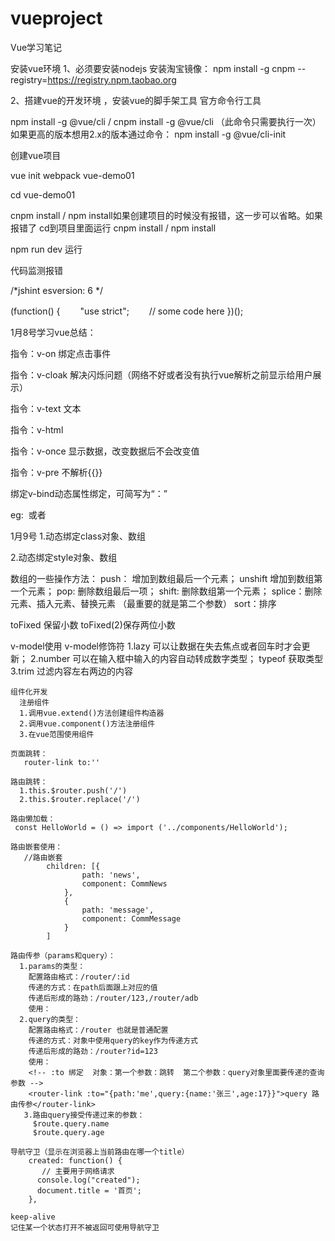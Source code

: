 # vueproject
Vue学习笔记

安装vue环境
1、必须要安装nodejs
安装淘宝镜像：
npm install -g cnpm --registry=https://registry.npm.taobao.org

2、搭建vue的开发环境 ，安装vue的脚手架工具   官方命令行工具

npm install -g @vue/cli  /   cnpm install -g @vue/cli         （此命令只需要执行一次）
如果更高的版本想用2.x的版本通过命令：
npm install -g @vue/cli-init


创建vue项目

vue init webpack vue-demo01

cd  vue-demo01 

cnpm install   /  npm install如果创建项目的时候没有报错，这一步可以省略。如果报错了  cd到项目里面运行  cnpm install   /  npm install
		
npm run dev  运行

代码监测报错

/*jshint esversion: 6 */

(function() {　　
    "use strict";　　 // some code here
})();


1月8号学习vue总结：

  指令：v-on  绑定点击事件
  
  指令：v-cloak 解决闪烁问题（网络不好或者没有执行vue解析之前显示给用户展示）
  
  指令：v-text 文本  
  
  指令：v-html 
  
  指令：v-once 显示数据，改变数据后不会改变值
  
  指令：v-pre 不解析{{}} 
  
  绑定v-bind动态属性绑定，可简写为“：” 
  
  eg: <img :src="图片地址" >  或者 <img v-bind:src="图片地址">
  
  
  
  1月9号
  1.动态绑定class对象、数组
  
  2.动态绑定style对象、数组
  
  数组的一些操作方法：
  push： 增加到数组最后一个元素；
  unshift  增加到数组第一个元素；
  pop: 删除数组最后一项；
  shift: 删除数组第一个元素；
  splice：删除元素、插入元素、替换元素  （最重要的就是第二个参数）
  sort：排序
  
  toFixed 保留小数  toFixed(2)保存两位小数
  
  v-model使用
  v-model修饰符 
    1.lazy 可以让数据在失去焦点或者回车时才会更新；
	2.number 可以在输入框中输入的内容自动转成数字类型；
	     typeof 获取类型
	3.trim 过滤内容左右两边的内容
	
	
	组件化开发
	  注册组件 
	  1.调用vue.extend()方法创建组件构造器
	  2.调用vue.component()方法注册组件
	  3.在vue范围使用组件
	  
	页面跳转：
	   router-link to:''
	  
	路由跳转：
	  1.this.$router.push('/')
	  2.this.$router.replace('/')
	  
	路由懒加载：
	 const HelloWorld = () => import ('../components/HelloWorld');
	 
	路由嵌套使用：
	   //路由嵌套
            children: [{
                    path: 'news',
                    component: CommNews
                },
                {
                    path: 'message',
                    component: CommMessage
                }
            ]
	
	路由传参（params和query）：
	  1.params的类型：
	    配置路由格式：/router/:id
		传递的方式：在path后面跟上对应的值
		传递后形成的路劲：/router/123,/router/adb
		使用：
	  2.query的类型：
	    配置路由格式：/router 也就是普通配置
		传递的方式：对象中使用query的key作为传递方式
		传递后形成的路劲：/router?id=123
		使用：
		<!-- :to 绑定  对象：第一个参数：跳转  第二个参数：query对象里面要传递的查询参数 -->
		<router-link :to="{path:'me',query:{name:'张三',age:17}}">query 路由传参</router-link>
	   3.路由query接受传递过来的参数：
	     $route.query.name
		 $route.query.age
		 
    导航守卫（显示在浏览器上当前路由在哪一个title）
	    created: function() {
           // 主要用于网络请求
          console.log("created");
          document.title = '首页';
        },
	
	keep-alive
	记住某一个状态打开不被返回可使用导航守卫
	 
		
	
	 
	 
	 
	 
	 
	 
	 
	 
	 
  
